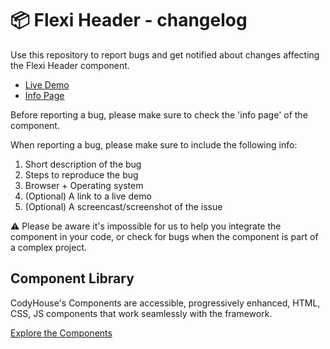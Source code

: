 # 📦 Flexi Header - changelog

Use this repository to report bugs and get notified about changes affecting the Flexi Header component.

- [Live Demo](https://codyhouse.co/ds/components/app/flexi-header)
- [Info Page](https://codyhouse.co/ds/components/info/flexi-header)

Before reporting a bug, please make sure to check the 'info page' of the component. 

When reporting a bug, please make sure to include the following info:

1. Short description of the bug
2. Steps to reproduce the bug
3. Browser + Operating system
4. (Optional) A link to a live demo
5. (Optional) A screencast/screenshot of the issue

⚠️ Please be aware it's impossible for us to help you integrate the component in your code, or check for bugs when the component is part of a complex project.

## Component Library

CodyHouse's Components are accessible, progressively enhanced, HTML, CSS, JS components that work seamlessly with the framework.

[Explore the Components](https://codyhouse.co/ds/components)
